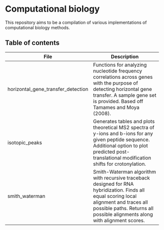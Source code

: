 # Computational biology

This repository aims to be a compilation of various implementations of computational biology methods.

## Table of contents

| File	| Description | 
| ------ | ---------- |
| horizontal_gene_transfer_detection | Functions for analyzing nucleotide frequency correlations across genes with the purpose of detecting horizontal gene transfer. A sample gene set is provided. Based off Tamames and Moya (2008). |
| isotopic_peaks | Generates tables and plots theoretical MS2 spectra of y-ions and b-ions for any given peptide sequence. Additional option to plot predicted post-translational modification shifts for crotonylation. | 
| smith_waterman | Smith-Waterman algorithm with recursive traceback designed for RNA hybridization. Finds all equal scoring local alignment and traces all possible paths. Returns all possible alignments along with alignment scores. | 
